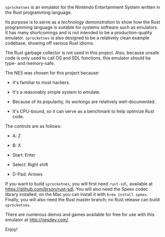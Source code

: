 `sprocketnes` is an emulator for the Nintendo Entertainment System written in
the Rust programming language.

Its purpose is to serve as a *technology demonstration* to show how the Rust
programming language is suitable for systems software such as emulators. It
has many shortcomings and is not intended to be a production-quality emulator.
`sprocketnes` is also designed to be a relatively clean example codebase,
showing off various Rust idioms.

The Rust garbage collector is not used in this project. Also, because unsafe
code is only used to call OS and SDL functions, this emulator should be type-
and memory-safe.

The NES was chosen for this project because:

* It's familiar to most hackers.

* It's a reasonably simple system to emulate.

* Because of its popularity, its workings are relatively well-documented.

* It's CPU-bound, so it can serve as a benchmark to help optimize Rust code.

The controls are as follows:

* A: Z

* B: X

* Start: Enter

* Select: Right shift

* D-Pad: Arrows

If you want to build `sprocketnes`, you will first need `rust-sdl`, available
at https://github.com/brson/rust-sdl. You will also need the Speex codec
library installed; on the Mac you can install it with `brew install speex`.
Finally, you will also need the Rust master branch; no Rust release can build
`sprocketnes`.

There are numerous demos and games available for free for use with this
emulator at http://nesdev.com/.

Enjoy!

